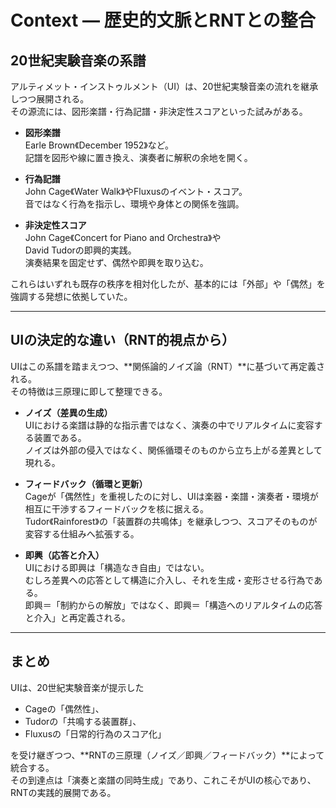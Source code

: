 # Context — 歴史的文脈とRNTとの整合

## 20世紀実験音楽の系譜
アルティメット・インストゥルメント（UI）は、20世紀実験音楽の流れを継承しつつ展開される。  
その源流には、図形楽譜・行為記譜・非決定性スコアといった試みがある。

- **図形楽譜**  
  Earle Brown《December 1952》など。  
  記譜を図形や線に置き換え、演奏者に解釈の余地を開く。  

- **行為記譜**  
  John Cage《Water Walk》やFluxusのイベント・スコア。  
  音ではなく行為を指示し、環境や身体との関係を強調。  

- **非決定性スコア**  
  John Cage《Concert for Piano and Orchestra》や  
  David Tudorの即興的実践。  
  演奏結果を固定せず、偶然や即興を取り込む。  

これらはいずれも既存の秩序を相対化したが、基本的には「外部」や「偶然」を強調する発想に依拠していた。  

---

## UIの決定的な違い（RNT的視点から）
UIはこの系譜を踏まえつつ、**関係論的ノイズ論（RNT）**に基づいて再定義される。  
その特徴は三原理に即して整理できる。

- **ノイズ（差異の生成）**  
  UIにおける楽譜は静的な指示書ではなく、演奏の中でリアルタイムに変容する装置である。  
  ノイズは外部の侵入ではなく、関係循環そのものから立ち上がる差異として現れる。  

- **フィードバック（循環と更新）**  
  Cageが「偶然性」を重視したのに対し、UIは楽器・楽譜・演奏者・環境が相互に干渉するフィードバックを核に据える。  
  Tudor《Rainforest》の「装置群の共鳴体」を継承しつつ、スコアそのものが変容する仕組みへ拡張する。  

- **即興（応答と介入）**  
  UIにおける即興は「構造なき自由」ではない。  
  むしろ差異への応答として構造に介入し、それを生成・変形させる行為である。  
  即興＝「制約からの解放」ではなく、即興＝「構造へのリアルタイムの応答と介入」と再定義される。  

---

## まとめ
UIは、20世紀実験音楽が提示した  
- Cageの「偶然性」、  
- Tudorの「共鳴する装置群」、  
- Fluxusの「日常的行為のスコア化」  

を受け継ぎつつ、**RNTの三原理（ノイズ／即興／フィードバック）**によって統合する。  
その到達点は「演奏と楽譜の同時生成」であり、これこそがUIの核心であり、RNTの実践的展開である。  
